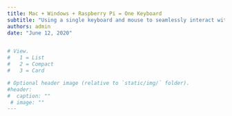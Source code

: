 ```yaml
---
title: Mac + Windows + Raspberry Pi = One Keyboard
subtitle: "Using a single keyboard and mouse to seamlessly interact with three operating systems at once."
authors: admin
date: "June 12, 2020"


# View.
#   1 = List
#   2 = Compact
#   3 = Card

# Optional header image (relative to `static/img/` folder).
#header:
#  caption: ""
 # image: ""
---
```

